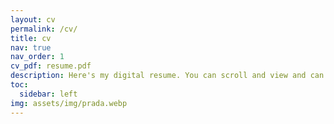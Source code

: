 ```yaml
---
layout: cv
permalink: /cv/
title: cv
nav: true
nav_order: 1
cv_pdf: resume.pdf
description: Here's my digital resume. You can scroll and view and can also download the pdf format.  
toc:
  sidebar: left
img: assets/img/prada.webp
---
```

